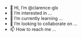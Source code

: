 - 👋 Hi, I’m @clarence-glx
- 👀 I’m interested in ...
- 🌱 I’m currently learning ...
- 💞️ I’m looking to collaborate on ...
- 📫 How to reach me ...

<!---
clarence-glx/clarence-glx is a ✨ special ✨ repository because its `README.md` (this file) appears on your GitHub profile.
You can click the Preview link to take a look at your changes.
--->
